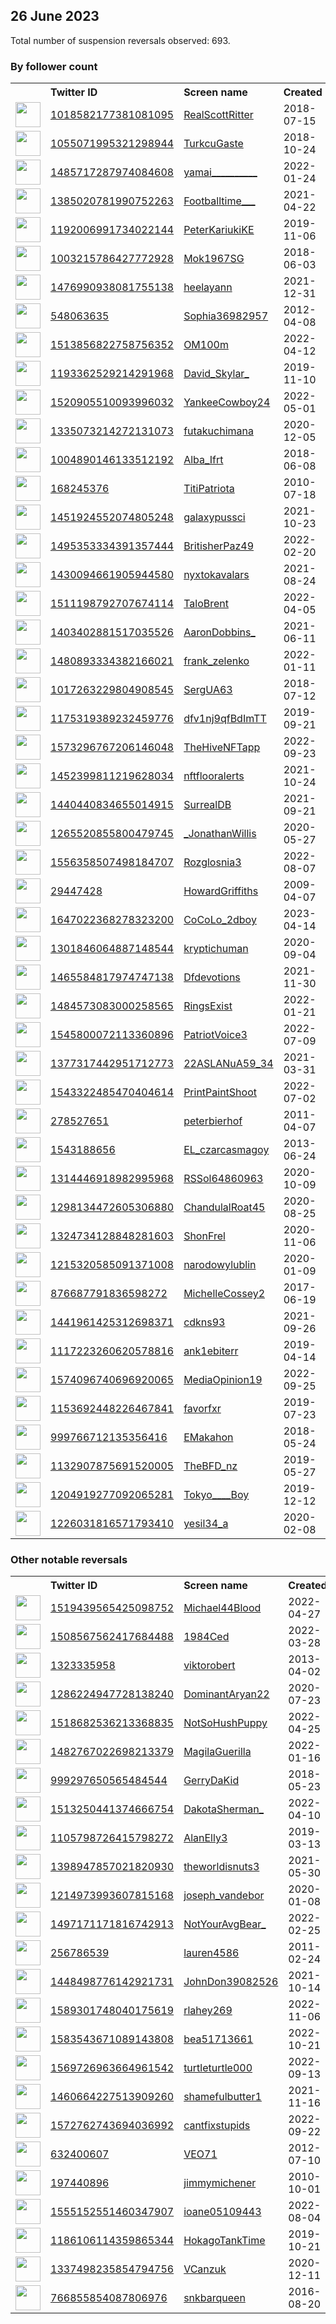
## 26 June 2023
Total number of suspension reversals observed: 693.

### By follower count
<table><tr><th></th><th align="left">Twitter ID</th><th align="left">Screen name</th>
<th align="left">Created</th><th align="left">Status</th><th align="left">Suspended</th><th align="left">Followers</th>
<tr><td><a href="https://pbs.twimg.com/profile_images/1501017544894951425/L1RVDiRH_normal.jpg"><img src="https://pbs.twimg.com/profile_images/1501017544894951425/L1RVDiRH_normal.jpg" width="40px" height="40px" align="center"/></a></td><td><a href="https://twitter.com/intent/user?user_id=1018582177381081095">1018582177381081095</a></td><td><a href="https://twitter.com/RealScottRitter">RealScottRitter</a></td><td>2018-07-15</td><td align="center"></td><td>2023-03-30</td><td>121603</td></tr>
<tr><td><a href="https://pbs.twimg.com/profile_images/1659188934868606977/WMhh7ieA_normal.jpg"><img src="https://pbs.twimg.com/profile_images/1659188934868606977/WMhh7ieA_normal.jpg" width="40px" height="40px" align="center"/></a></td><td><a href="https://twitter.com/intent/user?user_id=1055071995321298944">1055071995321298944</a></td><td><a href="https://twitter.com/TurkcuGaste">TurkcuGaste</a></td><td>2018-10-24</td><td align="center"></td><td>2023-01-09</td><td>111646</td></tr>
<tr><td><a href="https://pbs.twimg.com/profile_images/1641071864478040066/pzkhXKtl_normal.jpg"><img src="https://pbs.twimg.com/profile_images/1641071864478040066/pzkhXKtl_normal.jpg" width="40px" height="40px" align="center"/></a></td><td><a href="https://twitter.com/intent/user?user_id=1485717287974084608">1485717287974084608</a></td><td><a href="https://twitter.com/yamai__________">yamai__________</a></td><td>2022-01-24</td><td align="center"></td><td>2023-05-13</td><td>70196</td></tr>
<tr><td><a href="https://pbs.twimg.com/profile_images/1393523294326992897/pCuz42WK_normal.jpg"><img src="https://pbs.twimg.com/profile_images/1393523294326992897/pCuz42WK_normal.jpg" width="40px" height="40px" align="center"/></a></td><td><a href="https://twitter.com/intent/user?user_id=1385020781990752263">1385020781990752263</a></td><td><a href="https://twitter.com/Footballtime___">Footballtime___</a></td><td>2021-04-22</td><td align="center"></td><td>2022-12-19</td><td>41881</td></tr>
<tr><td><a href="https://pbs.twimg.com/profile_images/1273833476337340417/-8go6TsQ_normal.jpg"><img src="https://pbs.twimg.com/profile_images/1273833476337340417/-8go6TsQ_normal.jpg" width="40px" height="40px" align="center"/></a></td><td><a href="https://twitter.com/intent/user?user_id=1192006991734022144">1192006991734022144</a></td><td><a href="https://twitter.com/PeterKariukiKE">PeterKariukiKE</a></td><td>2019-11-06</td><td align="center"></td><td>2022-08-27</td><td>41324</td></tr>
<tr><td><a href="https://pbs.twimg.com/profile_images/1657524558872674306/aW49xWZD_normal.jpg"><img src="https://pbs.twimg.com/profile_images/1657524558872674306/aW49xWZD_normal.jpg" width="40px" height="40px" align="center"/></a></td><td><a href="https://twitter.com/intent/user?user_id=1003215786427772928">1003215786427772928</a></td><td><a href="https://twitter.com/Mok1967SG">Mok1967SG</a></td><td>2018-06-03</td><td align="center"></td><td>2022-08-30</td><td>25756</td></tr>
<tr><td><a href="https://pbs.twimg.com/profile_images/1644765013125771265/cOAZEEPc_normal.jpg"><img src="https://pbs.twimg.com/profile_images/1644765013125771265/cOAZEEPc_normal.jpg" width="40px" height="40px" align="center"/></a></td><td><a href="https://twitter.com/intent/user?user_id=1476990938081755138">1476990938081755138</a></td><td><a href="https://twitter.com/heelayann">heelayann</a></td><td>2021-12-31</td><td align="center"></td><td>2023-06-26</td><td>24553</td></tr>
<tr><td><a href="https://pbs.twimg.com/profile_images/1459852653270286338/jYwfdvGt_normal.jpg"><img src="https://pbs.twimg.com/profile_images/1459852653270286338/jYwfdvGt_normal.jpg" width="40px" height="40px" align="center"/></a></td><td><a href="https://twitter.com/intent/user?user_id=548063635">548063635</a></td><td><a href="https://twitter.com/Sophia36982957">Sophia36982957</a></td><td>2012-04-08</td><td align="center"></td><td>2023-03-21</td><td>19123</td></tr>
<tr><td><a href="https://pbs.twimg.com/profile_images/1514709222692466697/8BhYPpzA_normal.jpg"><img src="https://pbs.twimg.com/profile_images/1514709222692466697/8BhYPpzA_normal.jpg" width="40px" height="40px" align="center"/></a></td><td><a href="https://twitter.com/intent/user?user_id=1513856822758756352">1513856822758756352</a></td><td><a href="https://twitter.com/OM100m">OM100m</a></td><td>2022-04-12</td><td align="center"></td><td>2023-06-17</td><td>18343</td></tr>
<tr><td><a href="https://pbs.twimg.com/profile_images/1351076696905154563/ucdBpX2y_normal.jpg"><img src="https://pbs.twimg.com/profile_images/1351076696905154563/ucdBpX2y_normal.jpg" width="40px" height="40px" align="center"/></a></td><td><a href="https://twitter.com/intent/user?user_id=1193362529214291968">1193362529214291968</a></td><td><a href="https://twitter.com/David_Skylar_">David_Skylar_</a></td><td>2019-11-10</td><td align="center"></td><td>2023-02-14</td><td>18319</td></tr>
<tr><td><a href="https://pbs.twimg.com/profile_images/1584281230891261953/gOGnnkTo_normal.jpg"><img src="https://pbs.twimg.com/profile_images/1584281230891261953/gOGnnkTo_normal.jpg" width="40px" height="40px" align="center"/></a></td><td><a href="https://twitter.com/intent/user?user_id=1520905510093996032">1520905510093996032</a></td><td><a href="https://twitter.com/YankeeCowboy24">YankeeCowboy24</a></td><td>2022-05-01</td><td align="center"></td><td>2023-06-20</td><td>16634</td></tr>
<tr><td><a href="https://pbs.twimg.com/profile_images/1672641393217650688/PgtFIt7F_normal.jpg"><img src="https://pbs.twimg.com/profile_images/1672641393217650688/PgtFIt7F_normal.jpg" width="40px" height="40px" align="center"/></a></td><td><a href="https://twitter.com/intent/user?user_id=1335073214272131073">1335073214272131073</a></td><td><a href="https://twitter.com/futakuchimana">futakuchimana</a></td><td>2020-12-05</td><td align="center"></td><td>2023-06-17</td><td>13305</td></tr>
<tr><td><a href="https://pbs.twimg.com/profile_images/1638549092925321217/EObXKm7E_normal.jpg"><img src="https://pbs.twimg.com/profile_images/1638549092925321217/EObXKm7E_normal.jpg" width="40px" height="40px" align="center"/></a></td><td><a href="https://twitter.com/intent/user?user_id=1004890146133512192">1004890146133512192</a></td><td><a href="https://twitter.com/Alba_Ifrt">Alba_Ifrt</a></td><td>2018-06-08</td><td align="center"></td><td>2023-06-10</td><td>13182</td></tr>
<tr><td><a href="https://pbs.twimg.com/profile_images/1622032271489343490/ohX5aT1o_normal.jpg"><img src="https://pbs.twimg.com/profile_images/1622032271489343490/ohX5aT1o_normal.jpg" width="40px" height="40px" align="center"/></a></td><td><a href="https://twitter.com/intent/user?user_id=168245376">168245376</a></td><td><a href="https://twitter.com/TitiPatriota">TitiPatriota</a></td><td>2010-07-18</td><td align="center"></td><td>2023-06-03</td><td>10994</td></tr>
<tr><td><a href="https://pbs.twimg.com/profile_images/1671521762599747587/eN3V6625_normal.jpg"><img src="https://pbs.twimg.com/profile_images/1671521762599747587/eN3V6625_normal.jpg" width="40px" height="40px" align="center"/></a></td><td><a href="https://twitter.com/intent/user?user_id=1451924552074805248">1451924552074805248</a></td><td><a href="https://twitter.com/galaxypussci">galaxypussci</a></td><td>2021-10-23</td><td align="center"></td><td>2022-08-03</td><td>10329</td></tr>
<tr><td><a href="https://pbs.twimg.com/profile_images/1666225401616629761/FXZ4hLOj_normal.jpg"><img src="https://pbs.twimg.com/profile_images/1666225401616629761/FXZ4hLOj_normal.jpg" width="40px" height="40px" align="center"/></a></td><td><a href="https://twitter.com/intent/user?user_id=1495353334391357444">1495353334391357444</a></td><td><a href="https://twitter.com/BritisherPaz49">BritisherPaz49</a></td><td>2022-02-20</td><td align="center"></td><td>2023-06-21</td><td>10275</td></tr>
<tr><td><a href="https://pbs.twimg.com/profile_images/1665297872521248771/otVUKQVW_normal.jpg"><img src="https://pbs.twimg.com/profile_images/1665297872521248771/otVUKQVW_normal.jpg" width="40px" height="40px" align="center"/></a></td><td><a href="https://twitter.com/intent/user?user_id=1430094661905944580">1430094661905944580</a></td><td><a href="https://twitter.com/nyxtokavalars">nyxtokavalars</a></td><td>2021-08-24</td><td align="center"></td><td>2023-06-16</td><td>10143</td></tr>
<tr><td><a href="https://pbs.twimg.com/profile_images/1594817612046901248/T91bsOKy_normal.jpg"><img src="https://pbs.twimg.com/profile_images/1594817612046901248/T91bsOKy_normal.jpg" width="40px" height="40px" align="center"/></a></td><td><a href="https://twitter.com/intent/user?user_id=1511198792707674114">1511198792707674114</a></td><td><a href="https://twitter.com/TaloBrent">TaloBrent</a></td><td>2022-04-05</td><td align="center"></td><td>2023-06-22</td><td>9897</td></tr>
<tr><td><a href="https://pbs.twimg.com/profile_images/1657401684539199490/04hNRq_u_normal.jpg"><img src="https://pbs.twimg.com/profile_images/1657401684539199490/04hNRq_u_normal.jpg" width="40px" height="40px" align="center"/></a></td><td><a href="https://twitter.com/intent/user?user_id=1403402881517035526">1403402881517035526</a></td><td><a href="https://twitter.com/AaronDobbins_">AaronDobbins_</a></td><td>2021-06-11</td><td align="center"></td><td>2023-06-14</td><td>9492</td></tr>
<tr><td><a href="https://pbs.twimg.com/profile_images/1607096458360102912/kz-sS5C4_normal.jpg"><img src="https://pbs.twimg.com/profile_images/1607096458360102912/kz-sS5C4_normal.jpg" width="40px" height="40px" align="center"/></a></td><td><a href="https://twitter.com/intent/user?user_id=1480893334382166021">1480893334382166021</a></td><td><a href="https://twitter.com/frank_zelenko">frank_zelenko</a></td><td>2022-01-11</td><td align="center"></td><td>2023-06-20</td><td>9251</td></tr>
<tr><td><a href="https://pbs.twimg.com/profile_images/1239018369552199680/ykyOVR93_normal.jpg"><img src="https://pbs.twimg.com/profile_images/1239018369552199680/ykyOVR93_normal.jpg" width="40px" height="40px" align="center"/></a></td><td><a href="https://twitter.com/intent/user?user_id=1017263229804908545">1017263229804908545</a></td><td><a href="https://twitter.com/SergUA63">SergUA63</a></td><td>2018-07-12</td><td align="center"></td><td>2023-06-18</td><td>8942</td></tr>
<tr><td><a href="https://pbs.twimg.com/profile_images/1175737153734635521/BRcvyM43_normal.jpg"><img src="https://pbs.twimg.com/profile_images/1175737153734635521/BRcvyM43_normal.jpg" width="40px" height="40px" align="center"/></a></td><td><a href="https://twitter.com/intent/user?user_id=1175319389232459776">1175319389232459776</a></td><td><a href="https://twitter.com/dfv1nj9qfBdImTT">dfv1nj9qfBdImTT</a></td><td>2019-09-21</td><td align="center"></td><td>2023-06-16</td><td>8853</td></tr>
<tr><td><a href="https://pbs.twimg.com/profile_images/1665459278650527744/FnV55T6v_normal.jpg"><img src="https://pbs.twimg.com/profile_images/1665459278650527744/FnV55T6v_normal.jpg" width="40px" height="40px" align="center"/></a></td><td><a href="https://twitter.com/intent/user?user_id=1573296767206146048">1573296767206146048</a></td><td><a href="https://twitter.com/TheHiveNFTapp">TheHiveNFTapp</a></td><td>2022-09-23</td><td align="center"></td><td>2023-06-21</td><td>8301</td></tr>
<tr><td><a href="https://pbs.twimg.com/profile_images/1452401273630756872/L0Decu6B_normal.jpg"><img src="https://pbs.twimg.com/profile_images/1452401273630756872/L0Decu6B_normal.jpg" width="40px" height="40px" align="center"/></a></td><td><a href="https://twitter.com/intent/user?user_id=1452399811219628034">1452399811219628034</a></td><td><a href="https://twitter.com/nftflooralerts">nftflooralerts</a></td><td>2021-10-24</td><td align="center"></td><td>2023-06-14</td><td>7291</td></tr>
<tr><td><a href="https://pbs.twimg.com/profile_images/1646113567962198016/E8HS0ATT_normal.jpg"><img src="https://pbs.twimg.com/profile_images/1646113567962198016/E8HS0ATT_normal.jpg" width="40px" height="40px" align="center"/></a></td><td><a href="https://twitter.com/intent/user?user_id=1440440834655014915">1440440834655014915</a></td><td><a href="https://twitter.com/SurrealDB">SurrealDB</a></td><td>2021-09-21</td><td align="center"></td><td>2023-06-20</td><td>6130</td></tr>
<tr><td><a href="https://pbs.twimg.com/profile_images/1296228997173522433/-A_sPmG__normal.jpg"><img src="https://pbs.twimg.com/profile_images/1296228997173522433/-A_sPmG__normal.jpg" width="40px" height="40px" align="center"/></a></td><td><a href="https://twitter.com/intent/user?user_id=1265520855800479745">1265520855800479745</a></td><td><a href="https://twitter.com/_JonathanWillis">_JonathanWillis</a></td><td>2020-05-27</td><td align="center"></td><td>2022-10-20</td><td>6013</td></tr>
<tr><td><a href="https://pbs.twimg.com/profile_images/1672343883492081666/YFrln5-Y_normal.jpg"><img src="https://pbs.twimg.com/profile_images/1672343883492081666/YFrln5-Y_normal.jpg" width="40px" height="40px" align="center"/></a></td><td><a href="https://twitter.com/intent/user?user_id=1556358507498184707">1556358507498184707</a></td><td><a href="https://twitter.com/Rozglosnia3">Rozglosnia3</a></td><td>2022-08-07</td><td align="center"></td><td>2023-06-02</td><td>5953</td></tr>
<tr><td><a href="https://pbs.twimg.com/profile_images/1518655182388744198/vKADCo4x_normal.jpg"><img src="https://pbs.twimg.com/profile_images/1518655182388744198/vKADCo4x_normal.jpg" width="40px" height="40px" align="center"/></a></td><td><a href="https://twitter.com/intent/user?user_id=29447428">29447428</a></td><td><a href="https://twitter.com/HowardGriffiths">HowardGriffiths</a></td><td>2009-04-07</td><td align="center"></td><td>2023-06-25</td><td>5932</td></tr>
<tr><td><a href="https://pbs.twimg.com/profile_images/1654070419249569792/2nru6sqs_normal.jpg"><img src="https://pbs.twimg.com/profile_images/1654070419249569792/2nru6sqs_normal.jpg" width="40px" height="40px" align="center"/></a></td><td><a href="https://twitter.com/intent/user?user_id=1647022368278323200">1647022368278323200</a></td><td><a href="https://twitter.com/CoCoLo_2dboy">CoCoLo_2dboy</a></td><td>2023-04-14</td><td align="center"></td><td>2023-06-05</td><td>5915</td></tr>
<tr><td><a href="https://pbs.twimg.com/profile_images/1665696696913756161/XgN5bbG3_normal.jpg"><img src="https://pbs.twimg.com/profile_images/1665696696913756161/XgN5bbG3_normal.jpg" width="40px" height="40px" align="center"/></a></td><td><a href="https://twitter.com/intent/user?user_id=1301846064887148544">1301846064887148544</a></td><td><a href="https://twitter.com/kryptichuman">kryptichuman</a></td><td>2020-09-04</td><td align="center"></td><td>2023-05-31</td><td>5827</td></tr>
<tr><td><a href="https://pbs.twimg.com/profile_images/1571983890616565760/hd5J-sXT_normal.jpg"><img src="https://pbs.twimg.com/profile_images/1571983890616565760/hd5J-sXT_normal.jpg" width="40px" height="40px" align="center"/></a></td><td><a href="https://twitter.com/intent/user?user_id=1465584817974747138">1465584817974747138</a></td><td><a href="https://twitter.com/Dfdevotions">Dfdevotions</a></td><td>2021-11-30</td><td align="center"></td><td>2023-06-11</td><td>5611</td></tr>
<tr><td><a href="https://pbs.twimg.com/profile_images/1672453247452291077/HLy9ukbz_normal.jpg"><img src="https://pbs.twimg.com/profile_images/1672453247452291077/HLy9ukbz_normal.jpg" width="40px" height="40px" align="center"/></a></td><td><a href="https://twitter.com/intent/user?user_id=1484573083000258565">1484573083000258565</a></td><td><a href="https://twitter.com/RingsExist">RingsExist</a></td><td>2022-01-21</td><td align="center"></td><td>2022-09-27</td><td>5403</td></tr>
<tr><td><a href="https://pbs.twimg.com/profile_images/1545811356947025921/jAKTZag3_normal.jpg"><img src="https://pbs.twimg.com/profile_images/1545811356947025921/jAKTZag3_normal.jpg" width="40px" height="40px" align="center"/></a></td><td><a href="https://twitter.com/intent/user?user_id=1545800072113360896">1545800072113360896</a></td><td><a href="https://twitter.com/PatriotVoice3">PatriotVoice3</a></td><td>2022-07-09</td><td align="center"></td><td>2023-06-21</td><td>5168</td></tr>
<tr><td><a href="https://pbs.twimg.com/profile_images/1671971941983428616/NdcjmFWs_normal.jpg"><img src="https://pbs.twimg.com/profile_images/1671971941983428616/NdcjmFWs_normal.jpg" width="40px" height="40px" align="center"/></a></td><td><a href="https://twitter.com/intent/user?user_id=1377317442951712773">1377317442951712773</a></td><td><a href="https://twitter.com/22ASLANuA59_34">22ASLANuA59_34</a></td><td>2021-03-31</td><td align="center"></td><td>2023-05-24</td><td>5058</td></tr>
<tr><td><a href="https://pbs.twimg.com/profile_images/1615257136665182208/xHUwOtBD_normal.jpg"><img src="https://pbs.twimg.com/profile_images/1615257136665182208/xHUwOtBD_normal.jpg" width="40px" height="40px" align="center"/></a></td><td><a href="https://twitter.com/intent/user?user_id=1543322485470404614">1543322485470404614</a></td><td><a href="https://twitter.com/PrintPaintShoot">PrintPaintShoot</a></td><td>2022-07-02</td><td align="center">🔒</td><td>2023-06-22</td><td>4961</td></tr>
<tr><td><a href="https://pbs.twimg.com/profile_images/1446800561739866113/hNg35ERF_normal.png"><img src="https://pbs.twimg.com/profile_images/1446800561739866113/hNg35ERF_normal.png" width="40px" height="40px" align="center"/></a></td><td><a href="https://twitter.com/intent/user?user_id=278527651">278527651</a></td><td><a href="https://twitter.com/peterbierhof">peterbierhof</a></td><td>2011-04-07</td><td align="center"></td><td>2023-06-26</td><td>4797</td></tr>
<tr><td><a href="https://pbs.twimg.com/profile_images/1568779001770160129/n7U9Gk5N_normal.jpg"><img src="https://pbs.twimg.com/profile_images/1568779001770160129/n7U9Gk5N_normal.jpg" width="40px" height="40px" align="center"/></a></td><td><a href="https://twitter.com/intent/user?user_id=1543188656">1543188656</a></td><td><a href="https://twitter.com/EL_czarcasmagoy">EL_czarcasmagoy</a></td><td>2013-06-24</td><td align="center"></td><td>2022-10-14</td><td>4125</td></tr>
<tr><td><a href="https://pbs.twimg.com/profile_images/1508379313577603075/gBvlRil4_normal.jpg"><img src="https://pbs.twimg.com/profile_images/1508379313577603075/gBvlRil4_normal.jpg" width="40px" height="40px" align="center"/></a></td><td><a href="https://twitter.com/intent/user?user_id=1314446918982995968">1314446918982995968</a></td><td><a href="https://twitter.com/RSSol64860963">RSSol64860963</a></td><td>2020-10-09</td><td align="center"></td><td>2022-07-20</td><td>4107</td></tr>
<tr><td><a href="https://pbs.twimg.com/profile_images/1642880380650008576/8XwnJtpW_normal.jpg"><img src="https://pbs.twimg.com/profile_images/1642880380650008576/8XwnJtpW_normal.jpg" width="40px" height="40px" align="center"/></a></td><td><a href="https://twitter.com/intent/user?user_id=1298134472605306880">1298134472605306880</a></td><td><a href="https://twitter.com/ChandulalRoat45">ChandulalRoat45</a></td><td>2020-08-25</td><td align="center"></td><td>2023-06-03</td><td>4049</td></tr>
<tr><td><a href="https://pbs.twimg.com/profile_images/1437598959216865280/j69upt0-_normal.jpg"><img src="https://pbs.twimg.com/profile_images/1437598959216865280/j69upt0-_normal.jpg" width="40px" height="40px" align="center"/></a></td><td><a href="https://twitter.com/intent/user?user_id=1324734128848281603">1324734128848281603</a></td><td><a href="https://twitter.com/ShonFrel">ShonFrel</a></td><td>2020-11-06</td><td align="center"></td><td></td><td>4037</td></tr>
<tr><td><a href="https://pbs.twimg.com/profile_images/1215320833406787586/c3UWyOHs_normal.jpg"><img src="https://pbs.twimg.com/profile_images/1215320833406787586/c3UWyOHs_normal.jpg" width="40px" height="40px" align="center"/></a></td><td><a href="https://twitter.com/intent/user?user_id=1215320585091371008">1215320585091371008</a></td><td><a href="https://twitter.com/narodowylublin">narodowylublin</a></td><td>2020-01-09</td><td align="center"></td><td>2022-10-04</td><td>4023</td></tr>
<tr><td><a href="https://pbs.twimg.com/profile_images/1671857578848952322/wA9VelDy_normal.jpg"><img src="https://pbs.twimg.com/profile_images/1671857578848952322/wA9VelDy_normal.jpg" width="40px" height="40px" align="center"/></a></td><td><a href="https://twitter.com/intent/user?user_id=876687791836598272">876687791836598272</a></td><td><a href="https://twitter.com/MichelleCossey2">MichelleCossey2</a></td><td>2017-06-19</td><td align="center"></td><td>2022-07-16</td><td>3937</td></tr>
<tr><td><a href="https://pbs.twimg.com/profile_images/1598487872230809600/nwjS1Tqo_normal.jpg"><img src="https://pbs.twimg.com/profile_images/1598487872230809600/nwjS1Tqo_normal.jpg" width="40px" height="40px" align="center"/></a></td><td><a href="https://twitter.com/intent/user?user_id=1441961425312698371">1441961425312698371</a></td><td><a href="https://twitter.com/cdkns93">cdkns93</a></td><td>2021-09-26</td><td align="center"></td><td>2023-05-31</td><td>3737</td></tr>
<tr><td><a href="https://pbs.twimg.com/profile_images/1667315232161579009/MJzC--Ks_normal.jpg"><img src="https://pbs.twimg.com/profile_images/1667315232161579009/MJzC--Ks_normal.jpg" width="40px" height="40px" align="center"/></a></td><td><a href="https://twitter.com/intent/user?user_id=1117223260620578816">1117223260620578816</a></td><td><a href="https://twitter.com/ank1ebiterr">ank1ebiterr</a></td><td>2019-04-14</td><td align="center"></td><td>2023-06-17</td><td>3501</td></tr>
<tr><td><a href="https://pbs.twimg.com/profile_images/1655612144618962945/RGjLsYqT_normal.jpg"><img src="https://pbs.twimg.com/profile_images/1655612144618962945/RGjLsYqT_normal.jpg" width="40px" height="40px" align="center"/></a></td><td><a href="https://twitter.com/intent/user?user_id=1574096740696920065">1574096740696920065</a></td><td><a href="https://twitter.com/MediaOpinion19">MediaOpinion19</a></td><td>2022-09-25</td><td align="center"></td><td>2023-06-21</td><td>3331</td></tr>
<tr><td><a href="https://pbs.twimg.com/profile_images/1655772147741085698/ANfAzreL_normal.jpg"><img src="https://pbs.twimg.com/profile_images/1655772147741085698/ANfAzreL_normal.jpg" width="40px" height="40px" align="center"/></a></td><td><a href="https://twitter.com/intent/user?user_id=1153692448226467841">1153692448226467841</a></td><td><a href="https://twitter.com/favorfxr">favorfxr</a></td><td>2019-07-23</td><td align="center"></td><td>2023-06-03</td><td>3284</td></tr>
<tr><td><a href="https://pbs.twimg.com/profile_images/1157714140225560576/_p43Gd7H_normal.jpg"><img src="https://pbs.twimg.com/profile_images/1157714140225560576/_p43Gd7H_normal.jpg" width="40px" height="40px" align="center"/></a></td><td><a href="https://twitter.com/intent/user?user_id=999766712135356416">999766712135356416</a></td><td><a href="https://twitter.com/EMakahon">EMakahon</a></td><td>2018-05-24</td><td align="center"></td><td></td><td>3192</td></tr>
<tr><td><a href="https://pbs.twimg.com/profile_images/1170617239466201088/URd-qnJw_normal.jpg"><img src="https://pbs.twimg.com/profile_images/1170617239466201088/URd-qnJw_normal.jpg" width="40px" height="40px" align="center"/></a></td><td><a href="https://twitter.com/intent/user?user_id=1132907875691520005">1132907875691520005</a></td><td><a href="https://twitter.com/TheBFD_nz">TheBFD_nz</a></td><td>2019-05-27</td><td align="center"></td><td>2023-06-26</td><td>3109</td></tr>
<tr><td><a href="https://pbs.twimg.com/profile_images/1344628156901289985/8sDVYVzg_normal.jpg"><img src="https://pbs.twimg.com/profile_images/1344628156901289985/8sDVYVzg_normal.jpg" width="40px" height="40px" align="center"/></a></td><td><a href="https://twitter.com/intent/user?user_id=1204919277092065281">1204919277092065281</a></td><td><a href="https://twitter.com/Tokyo____Boy">Tokyo____Boy</a></td><td>2019-12-12</td><td align="center"></td><td>2023-06-02</td><td>3017</td></tr>
<tr><td><a href="https://pbs.twimg.com/profile_images/1589016602367987712/bzCIBrbg_normal.jpg"><img src="https://pbs.twimg.com/profile_images/1589016602367987712/bzCIBrbg_normal.jpg" width="40px" height="40px" align="center"/></a></td><td><a href="https://twitter.com/intent/user?user_id=1226031816571793410">1226031816571793410</a></td><td><a href="https://twitter.com/yesil34_a">yesil34_a</a></td><td>2020-02-08</td><td align="center"></td><td>2023-05-20</td><td>2927</td></tr>
</table>

### Other notable reversals
<table><tr><th></th><th align="left">Twitter ID</th><th align="left">Screen name</th>
<th align="left">Created</th><th align="left">Status</th><th align="left">Suspended</th><th align="left">Followers</th>
<tr><td><a href="https://pbs.twimg.com/profile_images/1519439924256256000/lYjoBYmF_normal.jpg"><img src="https://pbs.twimg.com/profile_images/1519439924256256000/lYjoBYmF_normal.jpg" width="40px" height="40px" align="center"/></a></td><td><a href="https://twitter.com/intent/user?user_id=1519439565425098752">1519439565425098752</a></td><td><a href="https://twitter.com/Michael44Blood">Michael44Blood</a></td><td>2022-04-27</td><td align="center"></td><td>2023-06-16</td><td>2775</td></tr>
<tr><td><a href="https://pbs.twimg.com/profile_images/1662628648674013189/pVlm0Qda_normal.jpg"><img src="https://pbs.twimg.com/profile_images/1662628648674013189/pVlm0Qda_normal.jpg" width="40px" height="40px" align="center"/></a></td><td><a href="https://twitter.com/intent/user?user_id=1508567562417684488">1508567562417684488</a></td><td><a href="https://twitter.com/1984Ced">1984Ced</a></td><td>2022-03-28</td><td align="center"></td><td>2023-06-21</td><td>256</td></tr>
<tr><td><a href="https://pbs.twimg.com/profile_images/1628494870716497920/9aIVtN-f_normal.jpg"><img src="https://pbs.twimg.com/profile_images/1628494870716497920/9aIVtN-f_normal.jpg" width="40px" height="40px" align="center"/></a></td><td><a href="https://twitter.com/intent/user?user_id=1323335958">1323335958</a></td><td><a href="https://twitter.com/viktorobert">viktorobert</a></td><td>2013-04-02</td><td align="center"></td><td>2023-05-28</td><td>885</td></tr>
<tr><td><a href="https://pbs.twimg.com/profile_images/1667481054935126022/WORNXWJM_normal.jpg"><img src="https://pbs.twimg.com/profile_images/1667481054935126022/WORNXWJM_normal.jpg" width="40px" height="40px" align="center"/></a></td><td><a href="https://twitter.com/intent/user?user_id=1286224947728138240">1286224947728138240</a></td><td><a href="https://twitter.com/DominantAryan22">DominantAryan22</a></td><td>2020-07-23</td><td align="center"></td><td>2023-06-16</td><td>444</td></tr>
<tr><td><a href="https://pbs.twimg.com/profile_images/1584667560385150981/ATl85sk0_normal.jpg"><img src="https://pbs.twimg.com/profile_images/1584667560385150981/ATl85sk0_normal.jpg" width="40px" height="40px" align="center"/></a></td><td><a href="https://twitter.com/intent/user?user_id=1518682536213368835">1518682536213368835</a></td><td><a href="https://twitter.com/NotSoHushPuppy">NotSoHushPuppy</a></td><td>2022-04-25</td><td align="center"></td><td>2023-06-19</td><td>504</td></tr>
<tr><td><a href="https://pbs.twimg.com/profile_images/1577458947539312641/qrG7POwt_normal.jpg"><img src="https://pbs.twimg.com/profile_images/1577458947539312641/qrG7POwt_normal.jpg" width="40px" height="40px" align="center"/></a></td><td><a href="https://twitter.com/intent/user?user_id=1482767022698213379">1482767022698213379</a></td><td><a href="https://twitter.com/MagilaGuerilla">MagilaGuerilla</a></td><td>2022-01-16</td><td align="center"></td><td>2022-10-23</td><td>160</td></tr>
<tr><td><a href="https://pbs.twimg.com/profile_images/1636935611079598088/JL_1yfYr_normal.jpg"><img src="https://pbs.twimg.com/profile_images/1636935611079598088/JL_1yfYr_normal.jpg" width="40px" height="40px" align="center"/></a></td><td><a href="https://twitter.com/intent/user?user_id=999297650565484544">999297650565484544</a></td><td><a href="https://twitter.com/GerryDaKid">GerryDaKid</a></td><td>2018-05-23</td><td align="center"></td><td>2023-06-02</td><td>715</td></tr>
<tr><td><a href="https://pbs.twimg.com/profile_images/1669379345222074374/5XtzUdWx_normal.jpg"><img src="https://pbs.twimg.com/profile_images/1669379345222074374/5XtzUdWx_normal.jpg" width="40px" height="40px" align="center"/></a></td><td><a href="https://twitter.com/intent/user?user_id=1513250441374666754">1513250441374666754</a></td><td><a href="https://twitter.com/DakotaSherman_">DakotaSherman_</a></td><td>2022-04-10</td><td align="center"></td><td>2023-06-22</td><td>265</td></tr>
<tr><td><a href="https://pbs.twimg.com/profile_images/1620666524598927360/bBQwIruE_normal.jpg"><img src="https://pbs.twimg.com/profile_images/1620666524598927360/bBQwIruE_normal.jpg" width="40px" height="40px" align="center"/></a></td><td><a href="https://twitter.com/intent/user?user_id=1105798726415798272">1105798726415798272</a></td><td><a href="https://twitter.com/AlanElly3">AlanElly3</a></td><td>2019-03-13</td><td align="center"></td><td>2023-06-19</td><td>787</td></tr>
<tr><td><a href="https://pbs.twimg.com/profile_images/1671900094969282561/xteHlWDc_normal.jpg"><img src="https://pbs.twimg.com/profile_images/1671900094969282561/xteHlWDc_normal.jpg" width="40px" height="40px" align="center"/></a></td><td><a href="https://twitter.com/intent/user?user_id=1398947857021820930">1398947857021820930</a></td><td><a href="https://twitter.com/theworldisnuts3">theworldisnuts3</a></td><td>2021-05-30</td><td align="center"></td><td>2023-06-21</td><td>96</td></tr>
<tr><td><a href="https://pbs.twimg.com/profile_images/1341658401147813888/ywK5g4-a_normal.jpg"><img src="https://pbs.twimg.com/profile_images/1341658401147813888/ywK5g4-a_normal.jpg" width="40px" height="40px" align="center"/></a></td><td><a href="https://twitter.com/intent/user?user_id=1214973993607815168">1214973993607815168</a></td><td><a href="https://twitter.com/joseph_vandebor">joseph_vandebor</a></td><td>2020-01-08</td><td align="center"></td><td>2023-06-18</td><td>421</td></tr>
<tr><td><a href="https://pbs.twimg.com/profile_images/1603190705395990531/fSF0IKNX_normal.jpg"><img src="https://pbs.twimg.com/profile_images/1603190705395990531/fSF0IKNX_normal.jpg" width="40px" height="40px" align="center"/></a></td><td><a href="https://twitter.com/intent/user?user_id=1497171171816742913">1497171171816742913</a></td><td><a href="https://twitter.com/NotYourAvgBear_">NotYourAvgBear_</a></td><td>2022-02-25</td><td align="center">🔒</td><td>2023-06-20</td><td>474</td></tr>
<tr><td><a href="https://pbs.twimg.com/profile_images/2866587686/1fc87bd7d627821304f5cb2bb46c013a_normal.jpeg"><img src="https://pbs.twimg.com/profile_images/2866587686/1fc87bd7d627821304f5cb2bb46c013a_normal.jpeg" width="40px" height="40px" align="center"/></a></td><td><a href="https://twitter.com/intent/user?user_id=256786539">256786539</a></td><td><a href="https://twitter.com/lauren4586">lauren4586</a></td><td>2011-02-24</td><td align="center"></td><td>2023-05-17</td><td>37</td></tr>
<tr><td><a href="https://pbs.twimg.com/profile_images/1484045208413212673/L3q518Sr_normal.jpg"><img src="https://pbs.twimg.com/profile_images/1484045208413212673/L3q518Sr_normal.jpg" width="40px" height="40px" align="center"/></a></td><td><a href="https://twitter.com/intent/user?user_id=1448498776142921731">1448498776142921731</a></td><td><a href="https://twitter.com/JohnDon39082526">JohnDon39082526</a></td><td>2021-10-14</td><td align="center"></td><td>2022-08-02</td><td>2335</td></tr>
<tr><td><a href="https://pbs.twimg.com/profile_images/1671768197593268225/7zTA3dOv_normal.jpg"><img src="https://pbs.twimg.com/profile_images/1671768197593268225/7zTA3dOv_normal.jpg" width="40px" height="40px" align="center"/></a></td><td><a href="https://twitter.com/intent/user?user_id=1589301748040175619">1589301748040175619</a></td><td><a href="https://twitter.com/rlahey269">rlahey269</a></td><td>2022-11-06</td><td align="center"></td><td>2023-06-21</td><td>110</td></tr>
<tr><td><a href="https://pbs.twimg.com/profile_images/1584374641392508931/3PeRXDEf_normal.jpg"><img src="https://pbs.twimg.com/profile_images/1584374641392508931/3PeRXDEf_normal.jpg" width="40px" height="40px" align="center"/></a></td><td><a href="https://twitter.com/intent/user?user_id=1583543671089143808">1583543671089143808</a></td><td><a href="https://twitter.com/bea51713661">bea51713661</a></td><td>2022-10-21</td><td align="center"></td><td>2022-12-16</td><td>84</td></tr>
<tr><td><a href="https://pbs.twimg.com/profile_images/1569727110016647169/uJr8jI6-_normal.jpg"><img src="https://pbs.twimg.com/profile_images/1569727110016647169/uJr8jI6-_normal.jpg" width="40px" height="40px" align="center"/></a></td><td><a href="https://twitter.com/intent/user?user_id=1569726963664961542">1569726963664961542</a></td><td><a href="https://twitter.com/turtleturtle000">turtleturtle000</a></td><td>2022-09-13</td><td align="center"></td><td>2022-12-03</td><td>66</td></tr>
<tr><td><a href="https://pbs.twimg.com/profile_images/1502900501616246787/MOnhaUaN_normal.jpg"><img src="https://pbs.twimg.com/profile_images/1502900501616246787/MOnhaUaN_normal.jpg" width="40px" height="40px" align="center"/></a></td><td><a href="https://twitter.com/intent/user?user_id=1460664227513909260">1460664227513909260</a></td><td><a href="https://twitter.com/shamefulbutter1">shamefulbutter1</a></td><td>2021-11-16</td><td align="center"></td><td>2023-01-06</td><td>84</td></tr>
<tr><td><a href="https://pbs.twimg.com/profile_images/1615181840519942145/cnxnQ_sI_normal.jpg"><img src="https://pbs.twimg.com/profile_images/1615181840519942145/cnxnQ_sI_normal.jpg" width="40px" height="40px" align="center"/></a></td><td><a href="https://twitter.com/intent/user?user_id=1572762743694036992">1572762743694036992</a></td><td><a href="https://twitter.com/cantfixstupids">cantfixstupids</a></td><td>2022-09-22</td><td align="center"></td><td>2023-06-23</td><td>1027</td></tr>
<tr><td><a href="https://pbs.twimg.com/profile_images/2386433288/juz7taf0sbg37bkat30d_normal.jpeg"><img src="https://pbs.twimg.com/profile_images/2386433288/juz7taf0sbg37bkat30d_normal.jpeg" width="40px" height="40px" align="center"/></a></td><td><a href="https://twitter.com/intent/user?user_id=632400607">632400607</a></td><td><a href="https://twitter.com/VEO71">VEO71</a></td><td>2012-07-10</td><td align="center"></td><td>2023-06-18</td><td>928</td></tr>
<tr><td><a href="https://pbs.twimg.com/profile_images/1167996126999412737/R_9XEomR_normal.jpg"><img src="https://pbs.twimg.com/profile_images/1167996126999412737/R_9XEomR_normal.jpg" width="40px" height="40px" align="center"/></a></td><td><a href="https://twitter.com/intent/user?user_id=197440896">197440896</a></td><td><a href="https://twitter.com/jimmymichener">jimmymichener</a></td><td>2010-10-01</td><td align="center"></td><td>2023-06-17</td><td>230</td></tr>
<tr><td><a href="https://abs.twimg.com/sticky/default_profile_images/default_profile_normal.png"><img src="https://abs.twimg.com/sticky/default_profile_images/default_profile_normal.png" width="40px" height="40px" align="center"/></a></td><td><a href="https://twitter.com/intent/user?user_id=1555152551460347907">1555152551460347907</a></td><td><a href="https://twitter.com/ioane05109443">ioane05109443</a></td><td>2022-08-04</td><td align="center"></td><td>2023-06-02</td><td>5</td></tr>
<tr><td><a href="https://pbs.twimg.com/profile_images/1669437366975582221/vpVrNi_R_normal.jpg"><img src="https://pbs.twimg.com/profile_images/1669437366975582221/vpVrNi_R_normal.jpg" width="40px" height="40px" align="center"/></a></td><td><a href="https://twitter.com/intent/user?user_id=1186106114359865344">1186106114359865344</a></td><td><a href="https://twitter.com/HokagoTankTime">HokagoTankTime</a></td><td>2019-10-21</td><td align="center">🔒</td><td>2023-06-16</td><td>587</td></tr>
<tr><td><a href="https://pbs.twimg.com/profile_images/1337869207560736779/ZCvRCFBt_normal.jpg"><img src="https://pbs.twimg.com/profile_images/1337869207560736779/ZCvRCFBt_normal.jpg" width="40px" height="40px" align="center"/></a></td><td><a href="https://twitter.com/intent/user?user_id=1337498235854794756">1337498235854794756</a></td><td><a href="https://twitter.com/VCanzuk">VCanzuk</a></td><td>2020-12-11</td><td align="center"></td><td>2023-04-05</td><td>1325</td></tr>
<tr><td><a href="https://pbs.twimg.com/profile_images/1519365587088158720/BVW05ULT_normal.jpg"><img src="https://pbs.twimg.com/profile_images/1519365587088158720/BVW05ULT_normal.jpg" width="40px" height="40px" align="center"/></a></td><td><a href="https://twitter.com/intent/user?user_id=766855854087806976">766855854087806976</a></td><td><a href="https://twitter.com/snkbarqueen">snkbarqueen</a></td><td>2016-08-20</td><td align="center"></td><td>2023-06-19</td><td>94</td></tr>
</table>

